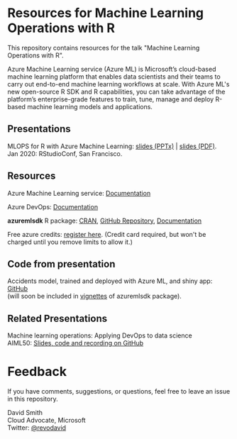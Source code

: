 # Resources for Machine Learning Operations with R

This repository contains resources for the talk "Machine Learning Operations with R".

Azure Machine Learning service (Azure ML) is Microsoft’s cloud-based machine
learning platform that enables data scientists and their teams to carry out
end-to-end machine learning workflows at scale. With Azure ML's new open-source
R SDK and R capabilities, you can take advantage of the platform’s
enterprise-grade features to train, tune, manage and deploy R-based machine
learning models and applications. 

## Presentations

MLOPS for R with Azure Machine Learning: [slides (PPTx)](MLOPS%20and%20R%20-%20rstudioconf%20-%2020200130.pptx) | [slides (PDF)](MLOPS%20and%20R%20-%20rstudioconf%20-%2020200130.pdf).  
Jan 2020: RStudioConf, San Francisco.  

## Resources

Azure Machine Learning service: [Documentation](https://docs.microsoft.com/azure/machine-learning/overview-what-is-azure-ml?WT.mc_id=mlopsr-github-davidsmi)

Azure DevOps: [Documentation](https://docs.microsoft.com/azure/devops/user-guide/what-is-azure-devops?view=azure-devops&WT.mc_id=mlopsr-github-davidsmi)

**azuremlsdk** R package: [CRAN](https://cran.r-project.org/package=azuremlsdk), [GitHub Repository](https://github.com/azure/azureml-sdk-for-r), [Documentation](https://azure.github.io/azureml-sdk-for-r/reference/index.html)

Free azure credits: [register here](http://azure.com/free?view=azure-devops&WT.mc_id=mlopsr-github-davidsmi). (Credit card required, but won't be charged until you remove limits to allow it.)

## Code from presentation

Accidents model, trained and deployed with Azure ML, and shiny app: [GitHub](https://github.com/revodavid/azureml-sdk-for-r/tree/master/vignettes/experiments-with-R)  
(will soon be included in [vignettes](https://github.com/Azure/azureml-sdk-for-r/tree/master/vignettes/train-and-deploy-to-aci) of azuremlsdk package).

## Related Presentations

Machine learning operations: Applying DevOps to data science  
AIML50: [Slides, code and recording on GitHub](https://aka.ms/AIML50repo)

# Feedback

If you have comments, suggestions, or questions, feel free to leave an issue in this repository.

David Smith  
Cloud Advocate, Microsoft  
Twitter: [@revodavid](http://twitter.com/revodavid)